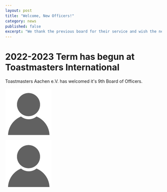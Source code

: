 ```yaml
---
layout: post
title: "Welcome, New Officers!"
category: news
published: false
excerpt: "We thank the previous board for their service and wish the new team good luck!"
---
```


# 2022-2023 Term has begun at Toastmasters International

Toastmasters Aachen e.V. has welcomed it's 9th Board of Officers.

[//]: # (This is a comment.)

![](/assets/images/default-no-profile-pic.jpg)

<img src="/assets/images/default-no-profile-pic.jpg">
